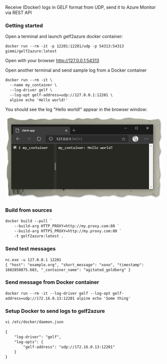Receive (Docker) logs in GELF format from UDP, send it to Azure Monitor via REST API

### Getting started

Open a terminal and launch gelf2azure docker container:

```
docker run --rm -it -p 12201:12201/udp -p 54313:54313 gimmi/gelf2azure:latest
```

Open with your browser http://127.0.0.1:54313

Open another terminal and send sample log from a Docker container

```
docker run --rm -it \
  --name my_container \
  --log-driver gelf \
  --log-opt gelf-address=udp://127.0.0.1:12201 \
  alpine echo 'Hello world!'
```

You should see the log "Hello world!" appear in the browser window:

![](./docs/browser.png)

### Build from sources

```
docker build --pull `
    --build-arg HTTP_PROXY=http://my.proxy.com:80 `
    --build-arg HTTPS_PROXY=http://my.proxy.com:80 `
    -t gelf2azure:latest .
```

### Send test messages

```
nc.exe -u 127.0.0.1 12201
{ "host": "example.org", "short_message": "xoxo", "timestamp": 1602850875.683, "_container_name": "agitated_goldberg" }
```

### Send message from Docker container

```
docker run --rm -it --log-driver gelf --log-opt gelf-address=udp://172.16.0.13:12201 alpine echo 'Some thing'
```

### Setup Docker to send logs to gelf2azure

```
vi /etc/docker/daemon.json

{
    "log-driver": "gelf",
    "log-opts": {
        "gelf-address": "udp://172.16.0.13:12201"
    }
}
```
